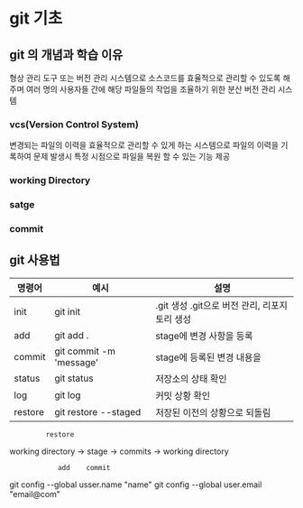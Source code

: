 
# git 기초

## git 의 개념과 학습 이유
형상 관리 도구 또는 버전 관리 시스템으로 소스코드를 효율적으로 관리할 수 있도록 해주며 여러 명의 사용자들 간에 해당 파일들의 작업을 조율하기 위한 분산 버전 관리 시스템

### vcs(Version Control System)
변경되는 파일의 이력을 효율적으로 관리할 수 있게 하는 시스템으로 파일의 이력을 기록하여 문제 발생시 특정 시점으로 파일을 복원 할 수 있는 기능 제공

### working Directory

### satge

### commit

## git 사용법

|명령어|예시|설명|
|-|-|-|
|init|git init| .git 생성 .git으로 버전 관리, 리포지토리 생성|
|add|git add .| stage에 변경 사항을 등록|
|commit|git commit -m 'message'| stage에 등록된 변경 내용을 |
|status|git status| 저장소의 상태 확인|
|log|git log| 커밋 상황 확인|
|restore|git restore --staged| 저장된 이전의 상황으로 되돌림|


             restore

working directory -> stage -> commits -> working directory

                add    commit





git config --global usser.name "name"
git config --global user.email "email@com"